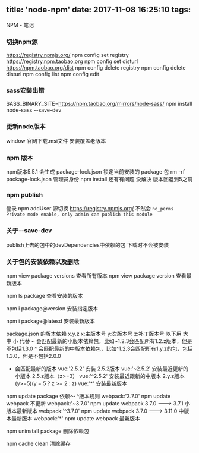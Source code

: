 title: 'node-npm'
date: 2017-11-08 16:25:10
tags:
---
NPM - 笔记
<!--more-->
### 切换npm源
https://registry.npmjs.org/
npm config set registry https://registry.npm.taobao.org
npm config set disturl https://npm.taobao.org/dist
npm config delete registry
npm config delete disturl
npm config list
npm config edit

### sass安装出错
SASS_BINARY_SITE=https://npm.taobao.org/mirrors/node-sass/ npm install node-sass --save-dev

### 更新node版本
window 官网下载.msi文件 安装覆盖老版本

### npm 版本
npm版本5.5.1
会生成 package-lock.json 锁定当前安装的 package 包
rm -rf package-lock.json
管理员身份 npm install 还有有问题 没解决  版本回退到5之前

### npm publish
登录 npm addUser 
源切换 https://registry.npmjs.org/ 
不然会 `no_perms Private mode enable, only admin can publish this module`

### 关于--save-dev
publish上去的包中的devDependencies中依赖的包 下载时不会被安装

### 关于包的安装依赖以及删除
npm view package versions 查看所有版本
npm view package version  查看最新版本

npm ls package            查看安装的版本

npm i package@version     安装指定版本

npm i package@latesd      安装最新版本

package.json 的版本依赖
x.y.z  x:主版本号  y:次版本号  z:补丁版本号
以下用 大 中 小 代替
~ 会匹配最新的小版本依赖包，比如~1.2.3会匹配所有1.2.z版本，但是不包括1.3.0
^ 会匹配最新的中版本依赖包，比如^1.2.3会匹配所有1.y.z的包，包括1.3.0，但是不包括2.0.0
* 会匹配最新的版本
vue:'2.5.2'     安装 2.5.2版本
vue:'~2.5.2'    安装最近更新的小版本 2.5.z版本（z>=3）
vue:'^2.5.2'    安装最近跟新的中版本 2.y.z版本 (y>=5)(y = 5 ? z >= 2 : z)
vue:'*'         安装最新版本

npm update package  依赖～ ^版本规则
webpack:'3.7.0'    npm update webpack    不更新
webpack:'~3.7.0'   npm update webpack    3.7.0 ---> 3.7.1   小版本最新版本
webpack:'^3.7.0'   npm update webpack    3.7.0 ---> 3.11.0  中版本最新版本
webpack:'*'        npm update webpack                       最新版本

npm uninstall package 删除依赖包

npm cache clean 清除缓存













